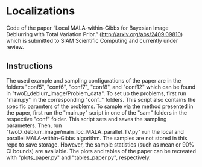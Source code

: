 # Localizations
Code of the paper “Local MALA-within-Gibbs for Bayesian Image Deblurring with Total Variation Prior.” (http://arxiv.org/abs/2409.09810) which is submitted to SIAM Scientific Computing and currently under review.

## Instructions
The used example and sampling configurations of the paper are in the folders "conf5", "conf6", "conf7", "conf8", and "conf12" which can be found in "twoD_deblurr_image/Problem_data". To set up the problems, first run "main.py" in the corresponding "conf_" folders. This script also contains the specific paramters of the problems. To sample via the method presented in the paper, first run the "main.py" script in one of the "sam" folders in the respective "conf" folder. This script sets and saves the sampling parameters. Then, run "twoD_deblurr_image/main_loc_MALA_parallel_TV.py" run the local and parallel MALA-within-Gibbs algorithm.
The samples are not stored in this repo to save storage. However, the sample statistics (such as mean or 90% CI bounds) are available. The plots and tables of the paper can be recreated with "plots_paper.py" and "tables_paper.py", respectively.
